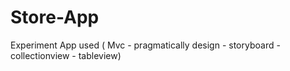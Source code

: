 # Store-App
Experiment App used ( Mvc - pragmatically design - storyboard - collectionview - tableview)
